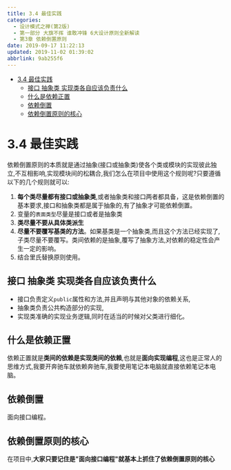 ```yaml
---
title: 3.4 最佳实践
categories: 
  - 设计模式之禅(第2版)
  - 第一部分 大旗不挥 谁敢冲锋 6大设计原则全新解读
  - 第3章 依赖倒置原则
date: 2019-09-17 11:22:13
updated: 2019-11-02 01:39:02
abbrlink: 9ab255f6
---
```

- [3.4 最佳实践](/ReadingNotes/9ab255f6/#3-4-最佳实践)
    - [接口 抽象类 实现类各自应该负责什么](/ReadingNotes/9ab255f6/#接口-抽象类-实现类各自应该负责什么)
    - [什么是依赖正置](/ReadingNotes/9ab255f6/#什么是依赖正置)
    - [依赖倒置](/ReadingNotes/9ab255f6/#依赖倒置)
    - [依赖倒置原则的核心](/ReadingNotes/9ab255f6/#依赖倒置原则的核心)

<!--more-->
<script src="https://cdn.bootcss.com/jquery/3.4.0/jquery.slim.min.js"></script>
<script>$(document).ready(function () {$(".post-body > ul:nth-child(1)").hide();});</script>

<!--end-->
<!--SSTStart-->
# 3.4 最佳实践 #
依赖倒置原则的本质就是通过抽象(接口或抽象类)使各个类或模块的实现彼此独立,不互相影响,实现模块间的松耦合,我们怎么在项目中使用这个规则呢?只要遵循以下的几个规则就可以:
1. **每个类尽量都有接口或抽象类**,或者抽象类和接口两者都具备，这是依赖倒置的基本要求,接口和抽象类都是属于抽象的,有了抽象才可能依赖倒置。
2. 变量的`表面类型`尽量是接口或者是抽象类
3. **类尽量不要从具体类派生**
4. **尽量不要覆写基类的方法**。如果基类是一个抽象类,而且这个方法已经实现了,子类尽量不要覆写。类间依赖的是抽象,覆写了抽象方法,对依赖的稳定性会产生一定的影响。
5. 结合里氏替换原则使用。


## 接口 抽象类 实现类各自应该负责什么 ##
- 接口负责定义`public`属性和方法,并且声明与其他对象的依赖关系,
- 抽象类负责公共构造部分的实现,
- 实现类准确的实现业务逻辑,同时在适当的时候对父类进行细化。

## 什么是依赖正置 ##
依赖正置就是**类间的依赖是实现类间的依赖**,也就是**面向实现编程**,这也是正常人的思维方式,我要开奔驰车就依赖奔驰车,我要使用笔记本电脑就直接依赖笔记本电脑。
## 依赖倒置 ##
面向接口编程。

## 依赖倒置原则的核心 ##
在项目中,**大家只要记住是"面向接口编程"就基本上抓住了依赖倒置原则的核心**
<!--SSTStop-->

